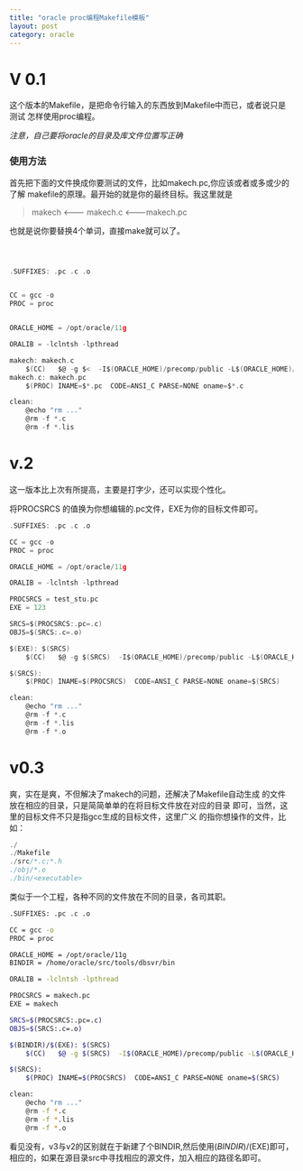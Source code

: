 ```yaml
---
title: "oracle proc编程Makefile模板"
layout: post
category: oracle
---
```


# V 0.1

这个版本的Makefile，是把命令行输入的东西放到Makefile中而已，或者说只是测试
怎样使用proc编程。

<em> 注意，自己要将oracle的目录及库文件位置写正确 </em>

### 使用方法
首先把下面的文件换成你要测试的文件，比如makech.pc,你应该或者或多或少的了解
makefile的原理。最开始的就是你的最终目标。我这里就是

>makech <--- makech.c <---makech.pc

也就是说你要替换4个单词，直接make就可以了。

```c



.SUFFIXES: .pc .c .o


CC = gcc -o
PROC = proc


ORACLE_HOME = /opt/oracle/11g

ORALIB = -lclntsh -lpthread

makech: makech.c
	$(CC)   $@ -g $<  -I$(ORACLE_HOME)/precomp/public -L$(ORACLE_HOME)/lib  $(ORALIB)
makech.c: makech.pc
	$(PROC) INAME=$*.pc  CODE=ANSI_C PARSE=NONE oname=$*.c

clean:
	@echo "rm ..."
	@rm -f *.c
	@rm -f *.lis

```

# v.2
这一版本比上次有所提高，主要是打字少，还可以实现个性化。

将PROCSRCS 的值换为你想编辑的.pc文件，EXE为你的目标文件即可。

```c
.SUFFIXES: .pc .c .o

CC = gcc -o
PROC = proc

ORACLE_HOME = /opt/oracle/11g

ORALIB = -lclntsh -lpthread

PROCSRCS = test_stu.pc
EXE	= 123

SRCS=$(PROCSRCS:.pc=.c)
OBJS=$(SRCS:.c=.o)

$(EXE): $(SRCS)
	$(CC)   $@ -g $(SRCS)  -I$(ORACLE_HOME)/precomp/public -L$(ORACLE_HOME)/lib  $(ORALIB)

$(SRCS):
	$(PROC) INAME=$(PROCSRCS)  CODE=ANSI_C PARSE=NONE oname=$(SRCS)

clean:
	@echo "rm ..."
	@rm -f *.c
	@rm -f *.lis
	@rm -f *.o
```

# v0.3

爽，实在是爽，不但解决了makech的问题，还解决了Makefile自动生成
的文件放在相应的目录，只是简简单单的在将目标文件放在对应的目录
即可，当然，这里的目标文件不只是指gcc生成的目标文件，这里广义
的指你想操作的文件，比如：

```c
./
./Makefile
./src/*.c;*.h
./obj/*.o
./bin/<executable>
```
类似于一个工程，各种不同的文件放在不同的目录，各司其职。

```bash
.SUFFIXES: .pc .c .o

CC = gcc -o
PROC = proc

ORACLE_HOME = /opt/oracle/11g
BINDIR = /home/oracle/src/tools/dbsvr/bin

ORALIB = -lclntsh -lpthread

PROCSRCS = makech.pc
EXE	= makech

SRCS=$(PROCSRCS:.pc=.c)
OBJS=$(SRCS:.c=.o)

$(BINDIR)/$(EXE): $(SRCS)
	$(CC)   $@ -g $(SRCS)  -I$(ORACLE_HOME)/precomp/public -L$(ORACLE_HOME)/lib  $(ORALIB)

$(SRCS):
	$(PROC) INAME=$(PROCSRCS)  CODE=ANSI_C PARSE=NONE oname=$(SRCS)

clean:
	@echo "rm ..."
	@rm -f *.c
	@rm -f *.lis
	@rm -f *.o
```
看见没有，v3与v2的区别就在于新建了个BINDIR,然后使用$(BINDIR)/$(EXE)即可，
相应的，如果在源目录src中寻找相应的源文件，加入相应的路径名即可。
